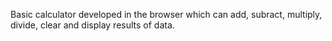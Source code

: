 Basic calculator developed in the browser which can add, subract, multiply, divide, clear and display results of data.